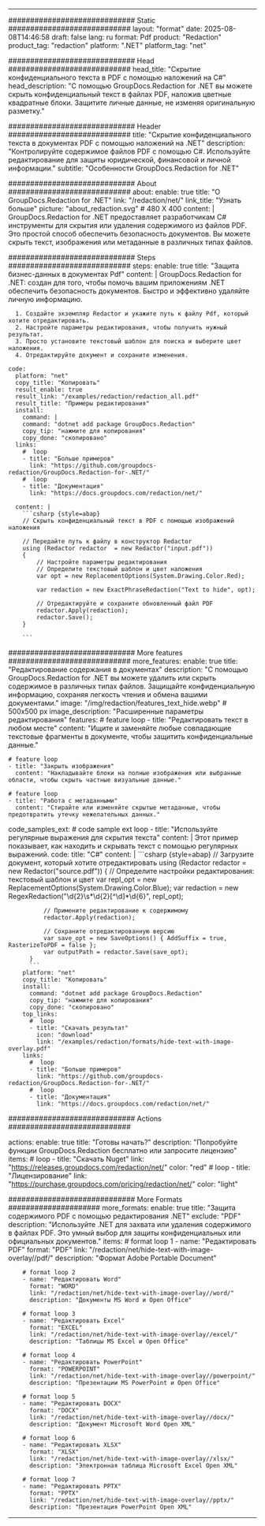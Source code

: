
---
############################# Static ############################
layout: "format"
date:  2025-08-08T14:46:58
draft: false
lang: ru
format: Pdf
product: "Redaction"
product_tag: "redaction"
platform: ".NET"
platform_tag: "net"

############################# Head ############################
head_title: "Скрытие конфиденциального текста в PDF с помощью наложений на C#"
head_description: "С помощью GroupDocs.Redaction for .NET вы можете скрыть конфиденциальный текст в файлах PDF, наложив цветные квадратные блоки. Защитите личные данные, не изменяя оригинальную разметку."

############################# Header ############################
title: "Скрытие конфиденциального текста в документах PDF с помощью наложений на .NET" 
description: "Контролируйте содержимое файлов PDF с помощью C#. Используйте редактирование для защиты юридической, финансовой и личной информации."
subtitle: "Особенности GroupDocs.Redaction for .NET" 

############################# About ############################
about:
    enable: true
    title: "О GroupDocs.Redaction for .NET"
    link: "/redaction/net/"
    link_title: "Узнать больше"
    picture: "about_redaction.svg" # 480 X 400
    content: |
       GroupDocs.Redaction for .NET предоставляет разработчикам C# инструменты для скрытия или удаления содержимого из файлов PDF. Это простой способ обеспечить безопасность документов. Вы можете скрыть текст, изображения или метаданные в различных типах файлов.

############################# Steps ############################
steps:
    enable: true
    title: "Защита бизнес-данных в документах Pdf"
    content: |
      GroupDocs.Redaction for .NET: создан для того, чтобы помочь вашим приложениям .NET обеспечить безопасность документов. Быстро и эффективно удаляйте личную информацию.
      
      1. Создайте экземпляр Redactor и укажите путь к файлу Pdf, который хотите отредактировать.
      2. Настройте параметры редактирования, чтобы получить нужный результат.
      3. Просто установите текстовый шаблон для поиска и выберите цвет наложения.
      4. Отредактируйте документ и сохраните изменения.
   
    code:
      platform: "net"
      copy_title: "Копировать"
      result_enable: true
      result_link: "/examples/redaction/redaction_all.pdf"
      result_title: "Примеры редактирования"
      install:
        command: |
        command: "dotnet add package GroupDocs.Redaction"
        copy_tip: "нажмите для копирования"
        copy_done: "скопировано"
      links:
        #  loop
        - title: "Больше примеров"
          link: "https://github.com/groupdocs-redaction/GroupDocs.Redaction-for-.NET/"
        #  loop
        - title: "Документация"
          link: "https://docs.groupdocs.com/redaction/net/"
          
      content: |
        ```csharp {style=abap}
        // Скрыть конфиденциальный текст в PDF с помощью изображений наложения

        // Передайте путь к файлу в конструктор Redactor
        using (Redactor redactor  = new Redactor("input.pdf"))
        {
            // Настройте параметры редактирования
            // Определите текстовый шаблон и цвет наложения
            var opt = new ReplacementOptions(System.Drawing.Color.Red);
            
            var redaction = new ExactPhraseRedaction("Text to hide", opt);

            // Отредактируйте и сохраните обновленный файл PDF
            redactor.Apply(redaction);
            redactor.Save();
        }
        
        ```            


############################# More features ############################
more_features:
  enable: true
  title: "Редактирование содержания в документах"
  description: "С помощью GroupDocs.Redaction for .NET вы можете удалить или скрыть содержимое в различных типах файлов. Защищайте конфиденциальную информацию, сохраняя легкость чтения и обмена вашими документами."
  image: "/img/redaction/features_text_hide.webp" # 500x500 px
  image_description: "Расширенные параметры редактирования"
  features:
    # feature loop
    - title: "Редактировать текст в любом месте"
      content: "Ищите и заменяйте любые совпадающие текстовые фрагменты в документе, чтобы защитить конфиденциальные данные."

    # feature loop
    - title: "Закрыть изображения"
      content: "Накладывайте блоки на полные изображения или выбранные области, чтобы скрыть частные визуальные данные."

    # feature loop
    - title: "Работа с метаданными"
      content: "Стирайте или изменяйте скрытые метаданные, чтобы предотвратить утечку нежелательных данных."
      
  code_samples_ext:
    # code sample ext loop
    - title: "Используйте регулярные выражения для скрытия текста"
      content: |
        Этот пример показывает, как находить и скрывать текст с помощью регулярных выражений.
      code:
        title: "C#"
        content: |
          ```csharp {style=abap}
          //  Загрузите документ, который хотите отредактировать
          using (Redactor redactor  = new Redactor("source.pdf"))
          {
              // Определите настройки редактирования: текстовый шаблон и цвет
              var repl_opt = new ReplacementOptions(System.Drawing.Color.Blue);
              var redaction = new RegexRedaction("\\d{2}\\s*\\d{2}[^\\d]*\\d{6}", repl_opt);

              // Примените редактирование к содержимому
              redactor.Apply(redaction);

              // Сохраните отредактированную версию
              var save_opt = new SaveOptions() { AddSuffix = true, RasterizeToPDF = false };
              var outputPath = redactor.Save(save_opt);
          }
          ```
        platform: "net"
        copy_title: "Копировать"
        install:
          command: "dotnet add package GroupDocs.Redaction"
          copy_tip: "нажмите для копирования"
          copy_done: "скопировано"
        top_links:
          #  loop
          - title: "Скачать результат"
            icon: "download"
            link: "/examples/redaction/formats/hide-text-with-image-overlay.pdf"
        links:
          #  loop
          - title: "Больше примеров"
            link: "https://github.com/groupdocs-redaction/GroupDocs.Redaction-for-.NET/"
          #  loop
          - title: "Документация"
            link: "https://docs.groupdocs.com/redaction/net/"


############################# Actions ############################

actions:
  enable: true
  title: "Готовы начать?"
  description: "Попробуйте функции GroupDocs.Redaction бесплатно или запросите лицензию"
  items:
    #  loop
    - title: "Скачать Nuget"
      link: "https://releases.groupdocs.com/redaction/net/"
      color: "red"
        #  loop
    - title: "Лицензирование"
      link: "https://purchase.groupdocs.com/pricing/redaction/net/"
      color: "light"


############################# More Formats #####################
more_formats:
    enable: true
    title: "Защита содержимого PDF с помощью редактирования .NET"
    exclude: "PDF"
    description: "Используйте .NET для захвата или удаления содержимого в файлах PDF. Это умный выбор для защиты конфиденциальных или официальных документов."
    items: 
        # format loop 1
        - name: "Редактировать PDF"
          format: "PDF"
          link: "/redaction/net/hide-text-with-image-overlay//pdf/"
          description: "Формат Adobe Portable Document"

        # format loop 2
        - name: "Редактировать Word"
          format: "WORD"
          link: "/redaction/net/hide-text-with-image-overlay//word/"
          description: "Документы MS Word и Open Office"
          
        # format loop 3
        - name: "Редактировать Excel"
          format: "EXCEL"
          link: "/redaction/net/hide-text-with-image-overlay//excel/"
          description: "Таблицы MS Excel и Open Office"

        # format loop 4
        - name: "Редактировать PowerPoint"
          format: "POWERPOINT"
          link: "/redaction/net/hide-text-with-image-overlay//powerpoint/"
          description: "Презентации MS PowerPoint и Open Office"

        # format loop 5
        - name: "Редактировать DOCX"
          format: "DOCX"
          link: "/redaction/net/hide-text-with-image-overlay//docx/"
          description: "Документ Microsoft Word Open XML"
          
        # format loop 6
        - name: "Редактировать XLSX"
          format: "XLSX"
          link: "/redaction/net/hide-text-with-image-overlay//xlsx/"
          description: "Электронная таблица Microsoft Excel Open XML"
          
        # format loop 7
        - name: "Редактировать PPTX"
          format: "PPTX"
          link: "/redaction/net/hide-text-with-image-overlay//pptx/"
          description: "Презентация PowerPoint Open XML"


---